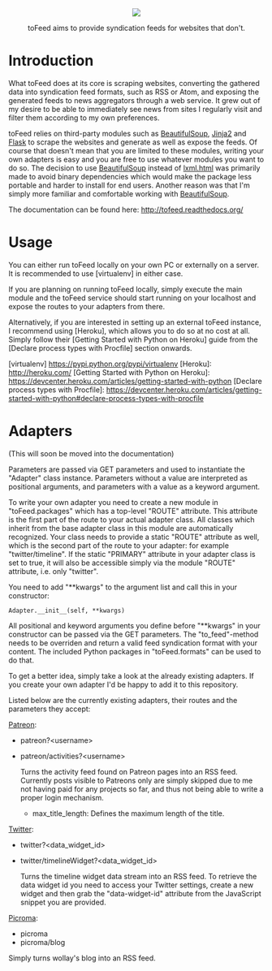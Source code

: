 <div align="center">
<img src="http://i.imgur.com/UBKObTR.png"/>
<p>toFeed aims to provide syndication feeds for websites that don't.</p>
</div>


Introduction
============
What toFeed does at its core is scraping websites, converting the gathered data
into syndication feed formats, such as RSS or Atom, and exposing the generated
feeds to news aggregators through a web service. It grew out of my desire to be
able to immediately see news from sites I regularly visit and filter them
according to my own preferences.

toFeed relies on third-party modules such as [BeautifulSoup], [Jinja2] and
[Flask] to scrape the websites and generate as well as expose the feeds. Of
course that doesn't mean that you are limited to these modules, writing your
own adapters is easy and you are free to use whatever modules you want to do
so. The decision to use [BeautifulSoup] instead of [lxml.html] was primarily
made to avoid binary dependencies which would make the package less portable
and harder to install for end users. Another reason was that I'm simply more
familiar and comfortable working with [BeautifulSoup].

The documentation can be found here: http://tofeed.readthedocs.org/


[BeautifulSoup]: http://www.crummy.com/software/BeautifulSoup/
[Jinja2]: http://jinja.pocoo.org/
[Flask]: http://flask.pocoo.org/
[lxml.html]: http://lxml.de/lxmlhtml.html


Usage
=====
You can either run toFeed locally on your own PC or externally on a server. It
is recommended to use [virtualenv] in either case.

If you are planning on running toFeed locally, simply execute the main module
and the toFeed service should start running on your localhost and expose the
routes to your adapters from there.

Alternatively, if you are interested in setting up an external toFeed instance,
I recommend using [Heroku], which allows you to do so at no cost at all. Simply
follow their [Getting Started with Python on Heroku] guide from the [Declare
process types with Procfile] section onwards.


[virtualenv] https://pypi.python.org/pypi/virtualenv
[Heroku]: http://heroku.com/
[Getting Started with Python on Heroku]: https://devcenter.heroku.com/articles/getting-started-with-python
[Declare process types with Procfile]: https://devcenter.heroku.com/articles/getting-started-with-python#declare-process-types-with-procfile


Adapters
========
(This will soon be moved into the documentation)

Parameters are passed via GET parameters and used to instantiate the "Adapter"
class instance. Parameters without a value are interpreted as positional
arguments, and parameters with a value as a keyword argument.

To write your own adapter you need to create a new module in "toFeed.packages"
which has a top-level "ROUTE" attribute. This attribute is the first part of
the route to your actual adapter class. All classes which inherit from the base
adapter class in this module are automatically recognized. Your class needs to
provide a static "ROUTE" attribute as well, which is the second part of the
route to your adapter: for example "twitter/timeline". If the static "PRIMARY"
attribute in your adapter class is set to true, it will also be accessible
simply via the module "ROUTE" attribute, i.e. only "twitter".

You need to add "\*\*kwargs" to the argument list and call this in your
constructor:

    Adapter.__init__(self, **kwargs)

All positional and keyword arguments you define before "\*\*kwargs" in your
constructor can be passed via the GET parameters. The "to_feed"-method needs to
be overriden and return a valid feed syndication format with your content. The
included Python packages in "toFeed.formats" can be used to do that.

To get a better idea, simply take a look at the already existing adapters. If
you create your own adapter I'd be happy to add it to this repository.

Listed below are the currently existing adapters, their routes and the
parameters they accept:


[Patreon]:

  - patreon?\<username\>
  - patreon/activities?\<username\>

    Turns the activity feed found on Patreon pages into an RSS feed. Currently
    posts visible to Patreons only are simply skipped due to me not having paid
    for any projects so far, and thus not being able to write a proper login
    mechanism.

    - max_title_length: Defines the maximum length of the title.


[Twitter]:

  - twitter?\<data_widget_id\>
  - twitter/timelineWidget?\<data_widget_id\>

    Turns the timeline widget data stream into an RSS feed. To retrieve the
    data widget id you need to access your Twitter settings, create a new
    widget and then grab the "data-widget-id" attribute from the JavaScript
    snippet you are provided.


[Picroma]:

  - picroma
  - picroma/blog

  Simply turns wollay's blog into an RSS feed.


[Patreon]: http://patreon.com/
[Twitter]: http://twitter.com/
[Picroma]: https://picroma.com/
